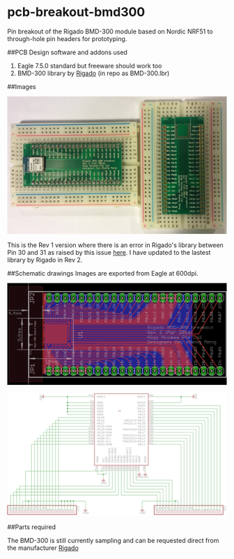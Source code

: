 # pcb-breakout-bmd300

Pin breakout of the Rigado BMD-300 module based on Nordic NRF51 to through-hole pin headers for prototyping.

##PCB Design software and addons used

1. Eagle 7.5.0 standard but freeware should work too
2. BMD-300 library by [Rigado](https://www.rigado.com/product/bmd-300/) (in repo as BMD-300.lbr)

##Images

![Screen](images/front.jpg)

This is the Rev 1 version where there is an error in Rigado's library between Pin 30 and 31 as raised by this issue [here](https://github.com/algoaccess/pcb-breakout-bmd300/issues/1). I have updated to the lastest library by Rigado in Rev 2.

##Schematic drawings
Images are exported from Eagle at 600dpi.

![Screen](images/board.png)

![Screen](images/schematic.png)

##Parts required

The BMD-300 is still currently sampling and can be requested direct from the manufacturer [Rigado](https://www.rigado.com/product/bmd-300/)
